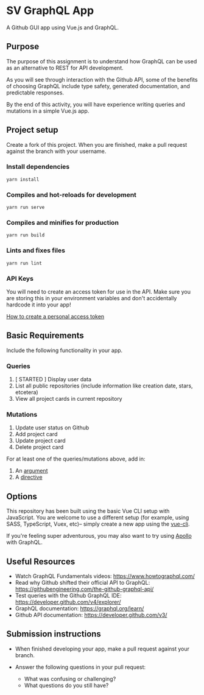 # SV GraphQL App 

A Github GUI app using Vue.js and GraphQL.

## Purpose

The purpose of this assignment is to understand how GraphQL can be used as an alternative to REST for API development. 

As you will see through interaction with the Github API, some of the benefits of choosing GraphQL include type safety, generated documentation, and predictable responses. 

By the end of this activity, you will have experience writing queries and mutations in a simple Vue.js app. 

## Project setup

Create a fork of this project. When you are finished, make a pull request against the branch with your username.

### Install dependencies
```
yarn install
```

### Compiles and hot-reloads for development
```
yarn run serve
```

### Compiles and minifies for production
```
yarn run build
```

### Lints and fixes files
```
yarn run lint
```

### API Keys

You will need to create an access token for use in the API. Make sure you are storing this in your environment variables and don't accidentally hardcode it into your app!

[How to create a personal access token](https://help.github.com/en/articles/creating-a-personal-access-token-for-the-command-line)

## Basic Requirements

Include the following functionality in your app. 

### Queries
1. [ STARTED ] Display user data
1. List all public repositories (include information like creation date, stars, etcetera)
1. View all project cards in current repository

### Mutations
1. Update user status on Github
1. Add project card
1. Update project card
1. Delete project card


For at least one of the queries/mutations above, add in:
1. An [argument](https://graphql.org/learn/queries/#arguments)
1. A [directive](https://graphql.org/learn/queries/#directives)

## Options

This repository has been built using the basic Vue CLI setup with JavaScript. You are welcome to use a different setup (for example, using SASS, TypeScript, Vuex, etc)– simply create a new app using the [vue-cli](https://cli.vuejs.org/).

If you're feeling super adventurous, you may also want to try using [Apollo](https://github.com/Akryum/vue-apollo) with GraphQL.

## Useful Resources

- Watch GraphQL Fundamentals videos: https://www.howtographql.com/
- Read why Github shifted their official API to GraphQL: https://githubengineering.com/the-github-graphql-api/
- Test queries with the Github GraphQL IDE: https://developer.github.com/v4/explorer/
- GraphQL documentation: https://graphql.org/learn/
- Github API documentation: https://developer.github.com/v3/

## Submission instructions

- When finished developing your app, make a pull request against your branch.

- Answer the following questions in your pull request:
  - What was confusing or challenging?
  - What questions do you still have?

